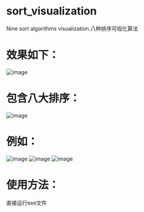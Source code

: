 # sort_visualization
Nine sort algorithms visualization.八种排序可视化算法
# 效果如下：
![image](https://github.com/malaozei/sort_visualization/assets/94264539/a8dd052f-8602-4ea4-89dd-8dc026ad12b8)
# 包含八大排序：
![image](https://github.com/malaozei/sort_visualization/assets/94264539/e8116646-68d9-473b-8469-0465230a6168)
# 例如：
![image](https://github.com/malaozei/sort_visualization/assets/94264539/94c6efa7-6575-4dca-b84d-3dda9ba375a9)
![image](https://github.com/malaozei/sort_visualization/assets/94264539/b77aaead-9d1c-4bfe-a21e-094933b52699)
![image](https://github.com/malaozei/sort_visualization/assets/94264539/02eb593c-4770-4898-84e7-c0080597fe52)
# 使用方法：
直接运行exe文件
